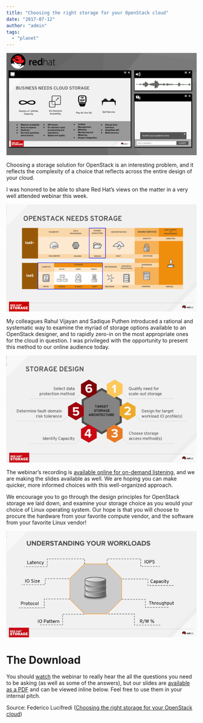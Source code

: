 ```yaml
---
title: "Choosing the right storage for your OpenStack cloud"
date: "2017-07-12"
author: "admin"
tags: 
  - "planet"
---
```


[![Screen Shot 2017-07-14 at 11.50.19 AM.png](images/qg1h6psraamyoq_small.png)](https://svbtleusercontent.com/qg1h6psraamyoq.png)

Choosing a storage solution for OpenStack is an interesting problem, and it reflects the complexity of a choice that reflects across the entire design of your cloud.

I was honored to be able to share Red Hat’s views on the matter in a very well attended webinar this week.

[![Screen Shot 2017-07-14 at 6.56.46 PM.png](images/k1xywuvzcc2wrg_small.png)](https://svbtleusercontent.com/k1xywuvzcc2wrg.png)

My colleagues Rahul Vijayan and Sadique Puthen introduced a rational and systematic way to examine the myriad of storage options available to an OpenStack designer, and to rapidly zero-in on the most appropriate ones for the cloud in question. I was privileged with the opportunity to present this method to our online audience today.

[![Screen Shot 2017-07-14 at 11.53.04 AM.png](images/zq7wosnbetq9sg_small.png)](https://svbtleusercontent.com/zq7wosnbetq9sg.png)

The webinar’s recording is [available online for on-demand listening](https://vts.inxpo.com/scripts/Server.nxp?LASCmd=AI:4;F:APIUTILS!51004&PageID=E6356CE6-7C6F-49F8-9515-842A506DC1FB&AffiliateData=campaignID), and we are making the slides available as well. We are hoping you can make quicker, more informed choices with this well-organized approach.

We encourage you to go through the design principles for OpenStack storage we laid down, and examine your storage choice as you would your choice of Linux operating system. Our hope is that you will choose to procure the hardware from your favorite compute vendor, and the software from your favorite Linux vendor!

[![Screen Shot 2017-07-14 at 11.55.29 AM.png](images/7ib6gz4thdclrq_small.png)](https://svbtleusercontent.com/7ib6gz4thdclrq.png)

#  [](#the-download_1) The Download

You should [watch](https://vts.inxpo.com/scripts/Server.nxp?LASCmd=AI:4;F:APIUTILS!51004&PageID=E6356CE6-7C6F-49F8-9515-842A506DC1FB&AffiliateData=campaignID) the webinar to really hear the all the questions you need to be asking (as well as some of the answers), but our slides are [available as a PDF](http://people.redhat.com/%7Eflucifre/talks/Choosing%20the%20right%20storage%20for%20your%20OpenStack%20cloud%20webinar.pdf) and can be viewed inline below. Feel free to use them in your internal pitch.

Source: Federico Lucifredi ([Choosing the right storage for your OpenStack cloud](http://f2.svbtle.com/choosing-the-right-storage-for-your-openstack-cloud))
